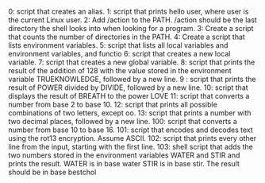 0: script that creates an alias.
1: script that prints hello user, where user is the current Linux user.
2: Add /action to the PATH. /action should be the last directory the shell looks into when looking for a program.
3: Create a script that counts the number of directories in the PATH.
4: Create a script that lists environment variables.
5: script that lists all local variables and environment variables, and functio
6:  script that creates a new local variable.
7:  script that creates a new global variable.
8:  script that prints the result of the addition of 128 with the value stored in the environment variable TRUEKNOWLEDGE, followed by a new line.
9 : script that prints the result of POWER divided by DIVIDE, followed by a new line.
10: script that displays the result of BREATH to the power LOVE
11: script that converts a number from base 2 to base 10.
12: script that prints all possible combinations of two letters, except oo.
13: script that prints a number with two decimal places, followed by a new line.
100: script that converts a number from base 10 to base 16.
101: script that encodes and decodes text using the rot13 encryption. Assume ASCII.
102: script that prints every other line from the input, starting with the first line.
103: shell script that adds the two numbers stored in the environment variables WATER and STIR and prints the result.
WATER is in base water
STIR is in base stir.
The result should be in base bestchol
